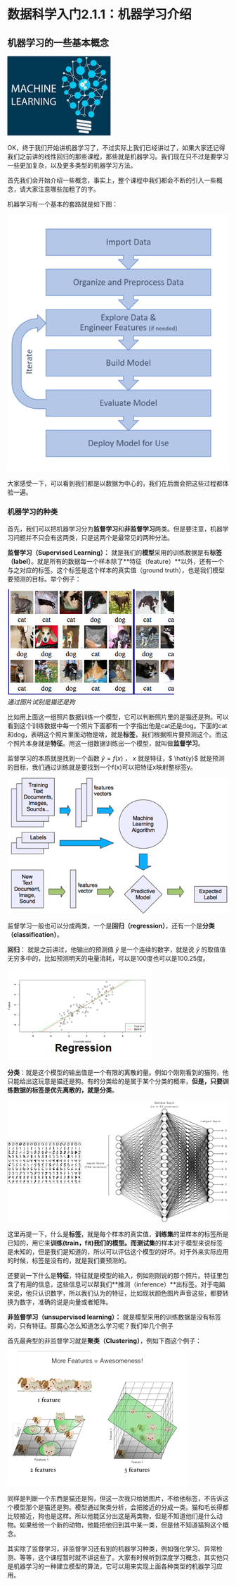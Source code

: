 # 数据科学入门2.1.1：机器学习介绍


<!-- keywords:建模预防站;讲义;回归;MATLAB;机器学习; -->
<!-- description:介绍了机器学习的一些概念，并且讲讲了用matlab中的machine learning and statistics toolbox做回归的一些玩法。 -->
<!-- coverimage:![cover](2020-04-05-01-10-55.png) -->
<!-- 
-->

## 机器学习的一些基本概念

![](2020-04-05-01-10-55.png)

OK，终于我们开始讲机器学习了，不过实际上我们已经讲过了，如果大家还记得我们之前讲的线性回归的那些课程，那些就是机器学习。我们现在只不过是要学习一些更加复杂，以及更多类型的机器学习方法。

首先我们会开始介绍一些概念，事实上，整个课程中我们都会不断的引入一些概念，请大家注意哪些加粗了的字。

机器学习有一个基本的套路就是如下图：

![](2020-03-05-13-12-56.png)

大家感受一下，可以看到我们都是以数据为中心的，我们在后面会把这些过程都体验一遍。

### 机器学习的种类

首先，我们可以把机器学习分为**监督学习**和**非监督学习**两类。但是要注意，机器学习问题并不只会有这两类，只是这两个是最常见的两种分法。

**监督学习（Supervised Learning）：** 就是我们的**模型**采用的训练数据是有**标签（label）**。就是所有的数据每一个样本除了**特征（feature）**以外，还有一个与之对应的标签。这个标签是这个样本的真实值（ground truth），也是我们模型要预测的目标。举个例子：

![](2020-02-25-17-44-51.png)  
*通过图片试别是猫还是狗*

比如用上面这一组照片数据训练一个模型，它可以判断照片里的是猫还是狗。可以看到这个训练数据中每一个照片下面都有一个字指出他是cat还是dog。下面的cat和dog，表明这个照片里面动物是啥，就是**标签**，我们根据照片要预测这个。而这个照片本身就是**特征**。用这一组数据训练出一个模型，就叫做**监督学习**。

监督学习的本质就是找到一个函数 $\hat y=f(x)$ ， $x$ 就是特征，$ \hat{y}$ 就是预测的目标，我们通过训练就是要找到一个f(x)可以把特征x映射整标签y。

![](2020-03-08-14-22-58.png)

监督学习一般也可以分成两类，一个是**回归（regression）**，还有一个是**分类（classification）**。

**回归**： 就是之前讲过，他输出的预测值 $\hat{y}$ 是一个连续的数字，就是说 $\hat{y}$ 的取值值无穷多中的，比如预测明天的电量消耗，可以是100度也可以是100.25度。

![](2020-03-08-14-23-11.png)

**分类**：就是这个模型的输出值是一个有限的离散的量。例如个刚刚看到的猫狗，他只能给出这玩意是猫还是狗。有的分类给的是属于某个分类的概率，**但是，只要训练数据的标签是优先离散的，就是分类**。

![](2020-03-08-14-23-36.png)

这里再提一下，什么是**标签**，就是每个样本的真实值，**训练集**的里样本的标签所是已知的，用它来**训练(train，fit)**我们的模型。而**测试集**的样本对于模型来说标签是未知的，但是我们是知道的，所以可以评估这个模型的好坏。对于外来实际应用的时候，标签是没有的，就是我们要预测的。

还要说一下什么是**特征**，特征就是模型的输入，例如刚刚说的那个照片。特征里包含了有用的信息，这些信息可以帮我们**推测（inference）**出标签。对于电脑来说，他只认识数字，所以我们认为的特征，比如现状颜色图片声音这些，都要转换为数字，准确的说是向量或者矩阵。

**非监督学习（unsupervised learning）：** 就是模型采用的训练数据是没有标签的，只有特征。那魔心怎么知道怎么学习呢？我们举几个例子

首先最典型的非监督学习就是**聚类（Clustering）**，例如下面这个例子：

![](2020-02-26-01-03-56.png)

同样是判断一个东西是猫还是狗，但这一次我只给她图片，不给他标签，不告诉这个模型那个是猫还是狗。模型通过聚类分析，会把接近的分成一类。猫和毛长得都比较接近，狗也是这样。所以他能区分出这是两类物，但是不知道他们是什么动物。如果给他一个新的动物，他能把他归到其中某一类，但是他不知道猫狗这个概念。

其实除了监督学习，非监督学习还有别的机器学习种类，例如强化学习、异常检测、等等，这个课程暂时就不讲这些了。大家有时候听到深度学习概念，其实他只是机器学习的一种建立模型的算法，它可以用来实现上面各种类型的机器学习应用。

